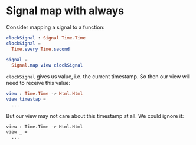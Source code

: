 # Signal map with always

Consider mapping a signal to a function:

```elm
clockSignal : Signal Time.Time
clockSignal =
  Time.every Time.second
  
signal =
  Signal.map view clockSignal
```

`clockSignal` gives us value, i.e. the current timestamp. So then our view will need to receive this value:

```elm
view : Time.Time -> Html.Html
view timestap =
  ...
```

But our view may not care about this timestamp at all. We could ignore it:

```
view : Time.Time -> Html.Html
view _ =
  ...
```


